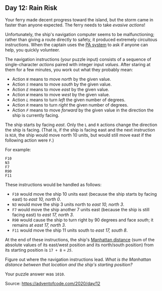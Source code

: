 <h2>Day 12: Rain Risk</h2>
<p>Your ferry made decent progress toward the island, but the storm came in <span title="At least it wasn't a Category Six!">faster than anyone expected</span>. The ferry needs to take <em>evasive actions</em>!</p>
<p>Unfortunately, the ship's navigation computer seems to be malfunctioning; rather than giving a route directly to safety, it produced extremely circuitous instructions. When the captain uses the <a href="https://en.wikipedia.org/wiki/Public_address_system" target="_blank">PA system</a> to ask if anyone can help, you quickly volunteer.</p>
<p>The navigation instructions (your puzzle input) consists of a sequence of single-character <em>actions</em> paired with integer input <em>values</em>. After staring at them for a few minutes, you work out what they probably mean:</p>
<ul>
<li>Action <em><code>N</code></em> means to move <em>north</em> by the given value.</li>
<li>Action <em><code>S</code></em> means to move <em>south</em> by the given value.</li>
<li>Action <em><code>E</code></em> means to move <em>east</em> by the given value.</li>
<li>Action <em><code>W</code></em> means to move <em>west</em> by the given value.</li>
<li>Action <em><code>L</code></em> means to turn <em>left</em> the given number of degrees.</li>
<li>Action <em><code>R</code></em> means to turn <em>right</em> the given number of degrees.</li>
<li>Action <em><code>F</code></em> means to move <em>forward</em> by the given value in the direction the ship is currently facing.</li>
</ul>
<p>The ship starts by facing <em>east</em>. Only the <code>L</code> and <code>R</code> actions change the direction the ship is facing. (That is, if the ship is facing east and the next instruction is <code>N10</code>, the ship would move north 10 units, but would still move east if the following action were <code>F</code>.)</p>
<p>For example:</p>
<pre><code>F10
N3
F7
R90
F11
</code></pre>
<p>These instructions would be handled as follows:</p>
<ul>
<li><code>F10</code> would move the ship 10 units east (because the ship starts by facing east) to <em>east 10, north 0</em>.</li>
<li><code>N3</code> would move the ship 3 units north to <em>east 10, north 3</em>.</li>
<li><code>F7</code> would move the ship another 7 units east (because the ship is still facing east) to <em>east 17, north 3</em>.</li>
<li><code>R90</code> would cause the ship to turn right by 90 degrees and face <em>south</em>; it remains at <em>east 17, north 3</em>.</li>
<li><code>F11</code> would move the ship 11 units south to <em>east 17, south 8</em>.</li>
</ul>
<p>At the end of these instructions, the ship's <a href="https://en.wikipedia.org/wiki/Manhattan_distance" target="_blank">Manhattan distance</a> (sum of the absolute values of its east/west position and its north/south position) from its starting position is <code>17 + 8</code> = <em><code>25</code></em>.</p>
<p>Figure out where the navigation instructions lead. <em>What is the Manhattan distance between that location and the ship's starting position?</em></p>
<p>Your puzzle answer was <code>1010</code>.</p>

Source: https://adventofcode.com/2020/day/12